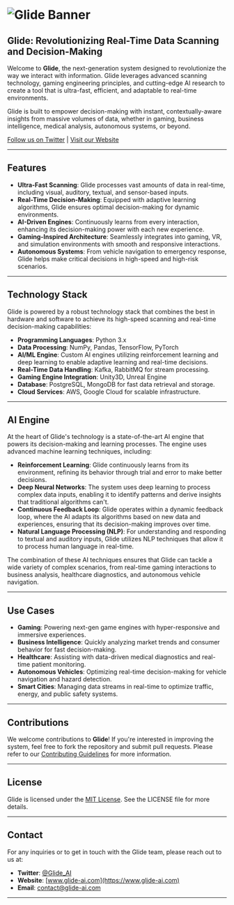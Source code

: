 # ![Glide Banner](glide.jpg)  
## Glide: Revolutionizing Real-Time Data Scanning and Decision-Making

Welcome to **Glide**, the next-generation system designed to revolutionize the way we interact with information. Glide leverages advanced scanning technology, gaming engineering principles, and cutting-edge AI research to create a tool that is ultra-fast, efficient, and adaptable to real-time environments.

Glide is built to empower decision-making with instant, contextually-aware insights from massive volumes of data, whether in gaming, business intelligence, medical analysis, autonomous systems, or beyond.

[Follow us on Twitter](https://twitter.com/glide_ai) | [Visit our Website](https://www.glide-ai.com)

---

## Features

- **Ultra-Fast Scanning**: Glide processes vast amounts of data in real-time, including visual, auditory, textual, and sensor-based inputs.
- **Real-Time Decision-Making**: Equipped with adaptive learning algorithms, Glide ensures optimal decision-making for dynamic environments.
- **AI-Driven Engines**: Continuously learns from every interaction, enhancing its decision-making power with each new experience.
- **Gaming-Inspired Architecture**: Seamlessly integrates into gaming, VR, and simulation environments with smooth and responsive interactions.
- **Autonomous Systems**: From vehicle navigation to emergency response, Glide helps make critical decisions in high-speed and high-risk scenarios.

---

## Technology Stack

Glide is powered by a robust technology stack that combines the best in hardware and software to achieve its high-speed scanning and real-time decision-making capabilities:

- **Programming Languages**: Python 3.x
- **Data Processing**: NumPy, Pandas, TensorFlow, PyTorch
- **AI/ML Engine**: Custom AI engines utilizing reinforcement learning and deep learning to enable adaptive learning and real-time decisions.
- **Real-Time Data Handling**: Kafka, RabbitMQ for stream processing.
- **Gaming Engine Integration**: Unity3D, Unreal Engine
- **Database**: PostgreSQL, MongoDB for fast data retrieval and storage.
- **Cloud Services**: AWS, Google Cloud for scalable infrastructure.

---

## AI Engine

At the heart of Glide's technology is a state-of-the-art AI engine that powers its decision-making and learning processes. The engine uses advanced machine learning techniques, including:

- **Reinforcement Learning**: Glide continuously learns from its environment, refining its behavior through trial and error to make better decisions.
- **Deep Neural Networks**: The system uses deep learning to process complex data inputs, enabling it to identify patterns and derive insights that traditional algorithms can't.
- **Continuous Feedback Loop**: Glide operates within a dynamic feedback loop, where the AI adapts its algorithms based on new data and experiences, ensuring that its decision-making improves over time.
- **Natural Language Processing (NLP)**: For understanding and responding to textual and auditory inputs, Glide utilizes NLP techniques that allow it to process human language in real-time.

The combination of these AI techniques ensures that Glide can tackle a wide variety of complex scenarios, from real-time gaming interactions to business analysis, healthcare diagnostics, and autonomous vehicle navigation.

---

## Use Cases

- **Gaming**: Powering next-gen game engines with hyper-responsive and immersive experiences.
- **Business Intelligence**: Quickly analyzing market trends and consumer behavior for fast decision-making.
- **Healthcare**: Assisting with data-driven medical diagnostics and real-time patient monitoring.
- **Autonomous Vehicles**: Optimizing real-time decision-making for vehicle navigation and hazard detection.
- **Smart Cities**: Managing data streams in real-time to optimize traffic, energy, and public safety systems.

---

## Contributions

We welcome contributions to **Glide**! If you're interested in improving the system, feel free to fork the repository and submit pull requests. Please refer to our [Contributing Guidelines](CONTRIBUTING.md) for more information.

---

## License

Glide is licensed under the [MIT License](LICENSE). See the LICENSE file for more details.

---

## Contact

For any inquiries or to get in touch with the Glide team, please reach out to us at:

- **Twitter**: [@Glide_AI](https://twitter.com/glide_ai)
- **Website**: [www.glide-ai.com](https://www.glide-ai.com)
- **Email**: contact@glide-ai.com

---
